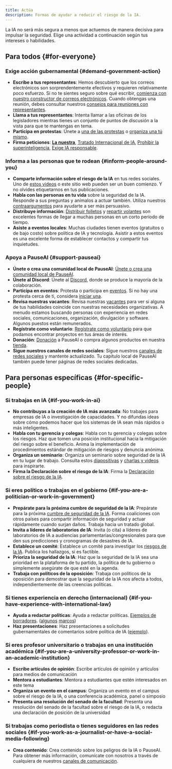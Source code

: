 ```yaml
---
title: Actúa
description: Formas de ayudar a reducir el riesgo de la IA.
---
```


La IA no será más segura a menos que actuemos de manera decisiva para impulsar la seguridad.
Elige una actividad a continuación según tus intereses o habilidades.

## Para todos {#for-everyone}

### Exige acción gubernamental {#demand-government-action}

- **Escribe a tus representantes**: Hemos descubierto que los correos electrónicos son sorprendentemente efectivos y requieren relativamente poco esfuerzo. Si no te sientes seguro sobre qué escribir, [comienza con nuestro constructor de correos electrónicos](/email-builder). Cuando obtengas una reunión, debes consultar nuestros [consejos para reuniones con representantes](/lobby-tips).
- **Llama a tus representantes**: Intenta llamar a las oficinas de los legisladores mientras tienes un conjunto de puntos de discusión a la vista para que te mantengas en tema.
- **Participa en protestas**: Únete a [una de las protestas](https://pauseai.info/protests) o [organiza una tú mismo](https://pauseai.info/organizing-a-protest).
- **Firma peticiones**: [**La nuestra**](/statement), [Tratado Internacional de IA](https://aitreaty.org), [Prohibir la superinteligencia](https://chng.it/Djjfj2Gmpk), [Exige IA responsable](https://www.change.org/p/artificial-intelligence-time-is-running-out-for-responsible-ai-development-91f0a02c-130a-46e1-9e55-70d6b274f4df).

### Informa a las personas que te rodean {#inform-people-around-you}

- **Comparte información sobre el riesgo de la IA** en tus redes sociales. Uno de [estos videos](https://www.youtube.com/watch?v=xBqU1QxCao8&list=PLI46NoubGtIJa0JVCBR-9CayxCOmU0EJt) o este sitio web pueden ser un buen comienzo. Y no olvides etiquetarnos en tus publicaciones.
- **Habla con las personas en tu vida** sobre la seguridad de la IA. Responde a sus preguntas y anímalos a actuar también. Utiliza nuestros [contraargumentos](/counterarguments) para ayudarte a ser más persuasivo.
- **Distribuye información**: [Distribuir folletos](/tabling) y [repartir volantes](/flyering) son excelentes formas de llegar a muchas personas en un corto período de tiempo.
- **Asiste a eventos locales**: Muchas ciudades tienen eventos (gratuitos o de bajo costo) sobre política de IA y tecnología. Asistir a estos eventos es una excelente forma de establecer contactos y compartir tus inquietudes.

### Apoya a PauseAI {#support-pauseai}

- **Únete o crea una comunidad local de PauseAI**: [Únete o crea una comunidad local de PauseAI](/communities).
- **Únete al Discord**: Únete al [Discord](https://discord.gg/T3YrWUJsJ5), donde se produce la mayoría de la colaboración.
- **Participa en eventos**: Protesta o participa en [eventos](/events). Si no hay una protesta cerca de ti, considera [iniciar una](/organizing-a-protest).
- **Revisa nuestras vacantes**: Revisa nuestras [vacantes](/vacancies) para ver si alguna de tus habilidades coincide con nuestras necesidades organizativas. A menudo estamos buscando personas con experiencia en redes sociales, comunicaciones, organización, divulgación y software. Algunos puestos están remunerados.
- **Regístrate como voluntario**: [Regístrate como voluntario](https://pauseai.info/join) para que podamos encontrar proyectos en tus áreas de interés.
- **Donación**: [Donación](/donate) a PauseAI o compra algunos productos en nuestra [tienda](https://pauseai-shop.fourthwall.com/).
- **Sigue nuestros canales de redes sociales**: Sigue nuestros [canales de redes sociales](https://linktr.ee/pauseai) y mantente actualizado. Tu capítulo local de PauseAI también puede tener páginas de redes sociales dedicadas.

## Para personas específicas {#for-specific-people}

### Si trabajas en IA {#if-you-work-in-ai}

- **No contribuyas a la creación de IA más avanzada**: No trabajes para empresas de IA o investigación de capacidades. Y no difundas ideas sobre cómo podemos hacer que los sistemas de IA sean más rápidos o más inteligentes.
- **Habla con tu gerencia y colegas**: Habla con tu gerencia y colegas sobre los riesgos. Haz que tomen una posición institucional hacia la mitigación del riesgo sobre el beneficio. Anima la implementación de procedimientos estándar de mitigación de riesgos y denuncia anónima.
- **Organiza un seminario**: Organiza un seminario sobre seguridad de la IA en tu lugar de trabajo. Consulta estos [diapositivas](https://drive.google.com/drive/u/1/folders/1p9VtopzMV6Xpk4p6EGYUTna4fLE6G8hd) y [charlas y videos](https://www.youtube.com/playlist?list=PLI46NoubGtIJa0JVCBR-9CayxCOmU0EJt) para inspirarte.
- **Firma la Declaración sobre el riesgo de la IA**: Firma la [Declaración sobre el riesgo de la IA](https://www.safe.ai/statement-on-ai-risk).

### Si eres político o trabajas en el gobierno {#if-you-are-a-politician-or-work-in-government}

- **Prepárate para la próxima cumbre de seguridad de la IA**: Prepárate para la próxima [cumbre de seguridad de la IA](/summit). Forma coaliciones con otros países para compartir información de seguridad y actuar rápidamente cuando surjan daños. Trabaja hacia un tratado global.
- **Invita a líderes de laboratorios de IA**: Invita (o cita) a líderes de laboratorios de IA a audiencias parlamentarias/congresionales para que den sus predicciones y cronogramas de desastres de IA.
- **Establece un comité**: Establece un comité para investigar los [riesgos de la IA](/risks). Publica los hallazgos, si es factible.
- **Prioriza la seguridad de la IA**: Haz que la seguridad de la IA sea una prioridad en la plataforma de tu partido, la política de tu gobierno o simplemente asegúrate de que esté en la agenda.
- **Trabaja con políticos de la oposición**: Trabaja con políticos de la oposición para demostrar que la seguridad de la IA nos afecta a todos, independientemente de las creencias políticas.

### Si tienes experiencia en derecho (internacional) {#if-you-have-experience-with-international-law}

- **Ayuda a redactar políticas**: Ayuda a redactar políticas. [Ejemplos de borradores](https://www.campaignforaisafety.org/celebrating-the-winners-law-student-moratorium-treaty-competition/). ([algunos](https://futureoflife.org/wp-content/uploads/2023/04/FLI_Policymaking_In_The_Pause.pdf) [marcos](https://www.openphilanthropy.org/research/12-tentative-ideas-for-us-ai-policy/))
- **Haz presentaciones**: Haz presentaciones a solicitudes gubernamentales de comentarios sobre política de IA ([ejemplo](https://ntia.gov/issues/artificial-intelligence/request-for-comments)).

### Si eres profesor universitario o trabajas en una institución académica {#if-you-are-a-university-professor-or-work-in-an-academic-institution}

- **Escribe artículos de opinión**: Escribe artículos de opinión y artículos para medios de comunicación
- **Mentora a estudiantes**: Mentora a estudiantes que estén interesados en este tema
- **Organiza un evento en el campus**: Organiza un evento en el campus sobre el riesgo de la IA, o una conferencia académica, panel o simposio
- **Presenta una resolución del senado de la facultad**: Presenta una resolución del senado de la facultad sobre el riesgo de la IA, o redacta una declaración de posición de la universidad

### Si trabajas como periodista o tienes seguidores en las redes sociales {#if-you-work-as-a-journalist-or-have-a-social-media-following}

- **Crea contenido**: Crea contenido sobre los peligros de la IA o PauseAI. Para obtener más información, comunícate con nosotros a través de cualquiera de nuestros [canales de comunicación](/faq#do-you-have-social-media).
